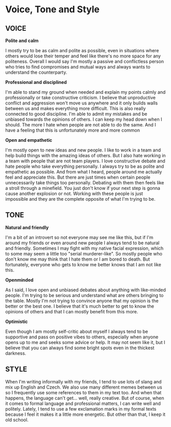 # **Voice, Tone and Style**

## **VOICE**

**Polite and calm**

I mostly try to be as calm and polite as possible, even in situations where others would lose their temper and feel like there's no more space for any politeness. Overall I would say I'm mostly a passive and conflictless person who tries to find compromises and mutual ways and always wants to understand the counterparty.

**Professional and disciplined**

I'm able to stand my ground when needed and explain my points calmly and professionally or take constructive criticism. I believe that unproductive conflict and aggression won't move us anywhere and it only builds walls between us and makes everything more difficult. This is also really connected to good discipline. I'm able to admit my mistakes and be unbiased towards the opinions of others. I can keep my head down when I should. The more I hate when people are not able to do the same. And I have a feeling that this is unfortunately more and more common 

**Open and empathetic**

I'm mostly open to new ideas and new people. I like to work in a team and help build things with the amazing ideas of others. But I also hate working in a team with people that are not team players. I love constructive debate and hate people who take everything personally. I always try to be as polite and empathetic as possible. And from what I heard, people around me actually feel and appreciate this. But there are just times when certain people unnecessarily take things too personally. Debating with them then feels like a stroll through a minefield. You just don't know if your next step is gonna cause another explosion or not. Working with these people is just impossible and they are the complete opposite of what I'm trying to be.

## **TONE**

**Natural and friendly**

I'm a bit of an introvert so not everyone may see me like this, but if I'm around my friends or even around new people I always tend to be natural and friendly. Sometimes I may fight with my native facial expression, which to some may seem a little too "serial murderer-like". So mostly people who don't know me may think that I hate them or I am bored to death. But fortunately, everyone who gets to know me better knows that I am not like this.

**Openminded**

As I said, I love open and unbiased debates about anything with like-minded people. I'm trying to be serious and understand what are others bringing to the table. Mostly I'm not trying to convince anyone that my opinion is the better or the best one. I believe that it's much better to get to know the opinions of others and that I can mostly benefit from this more.

**Optimistic**

Even though I am mostly self-critic about myself I always tend to be supportive and pass on positive vibes to others, especially when anyone opens up to me and seeks some advice or help. It may not seem like it, but I believe that you can always find some bright spots even in the thickest darkness.

## **STYLE**

When I'm writing informally with my friends, I tend to use lots of slang and mix up English and Czech. We also use many different memes between us so I frequently use some references to them in my text too. And when that happens, the language can't get... well, really creative. But of course, when it comes to formal language and professional matters, I can write well and politely. Lately, I tend to use a few exclamation marks in my formal texts because I feel it makes it a little more energetic. But other than that, I keep it old school.
